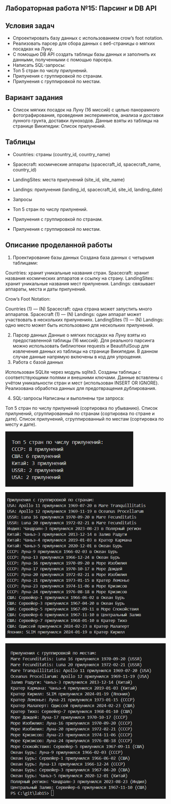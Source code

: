 ## Лабораторная работа №15: Парсинг и DB API
## Условия задач

- Спроектировать базу данных с использованием crow’s foot notation.
- Реализовать парсер для сбора данных с веб-страницы о мягких посадках на Луну.
- С помощью DB API создать таблицы базы данных и заполнить их данными, полученными с помощью парсера.
- Написать SQL-запросы:
- Топ 5 стран по числу прилунений.
- Прилунения с группировкой по странам.
- Прилунения с группировкой по местам.


## Вариант задания
- Список мягких посадок на Луну (16 миссий) с целью панорамного фотографирования, проведения экспериментов, анализа и доставки лунного   грунта, доставки луноходов. Данные взяты из таблицы на странице Википедии: Список прилунений.
## Таблицы

- Countries: страны (country_id, country_name)
- Spacecraft: космические аппараты (spacecraft_id, spacecraft_name, country_id)
- LandingSites: места прилунений (site_id, site_name)
- Landings: прилунения (landing_id, spacecraft_id, site_id, landing_date)

- Запросы

- Топ 5 стран по числу прилунений.
- Прилунения с группировкой по странам.
- Прилунения с группировкой по местам.

## Описание проделанной работы
1. Проектирование базы данных
Создана база данных с четырьмя таблицами:

Countries: хранит уникальные названия стран.
Spacecraft: хранит названия космических аппаратов и ссылку на страну.
LandingSites: хранит уникальные названия мест прилунения.
Landings: связывает аппараты, места и даты прилунений.

Crow’s Foot Notation:

Countries (1) — (N) Spacecraft: одна страна может запустить много аппаратов.
Spacecraft (1) — (N) Landings: один аппарат может участвовать в нескольких прилунениях.
LandingSites (1) — (N) Landings: одно место может быть использовано для нескольких прилунений.

2. Парсер данных
Данные о мягких посадках на Луну взяты из предоставленной таблицы (16 миссий). Для реального парсинга можно использовать библиотеки requests и BeautifulSoup для извлечения данных из таблицы на странице Википедии. В данном случае данные напрямую включены в код для упрощения.
3. Работа с базой данных

Использован SQLite через модуль sqlite3.
Созданы таблицы с соответствующими полями и внешними ключами.
Данные вставлены с учётом уникальности стран и мест (использован INSERT OR IGNORE).
Реализована обработка данных для предотвращения дублирования.

4. SQL-запросы
Написаны и выполнены три запроса:

Топ 5 стран по числу прилунений (сортировка по убыванию).
Список прилунений, сгруппированный по странам (сортировка по стране и дате).
Список прилунений, сгруппированный по местам (сортировка по месту и дате).

![топ](топ.png)

![страны](страны.png)

![прилунения](прилунения.png)